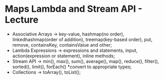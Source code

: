 # Maps Lambda and Stream API - Lecture

- Associative Arrays -> key-value, hashmap(no order), linkedhashmap(order of addition), treemap(key-based order), put, remove, containsKey, containsValue and other;
- Lambda Expressions -> expressions and statements, input, action(expression or statement), inline methods;
- Stream API ->  min(), max(), sum(), average(), map(), reduce(), filter(), sorted(), limit(), forEach() *convert to appropriate types;
- Collections -> toArray(), toList();
